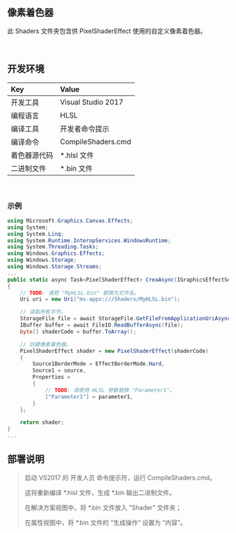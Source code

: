 ## 像素着色器 

此 Shaders 文件夹包含供 PixelShaderEffect 使用的自定义像素着色器。


<br/>

## 开发环境

|Key|Value|
|:-|:-|
|开发工具|Visual Studio 2017|
|编程语言|HLSL|
|编译工具|开发者命令提示|
|编译命令|CompileShaders.cmd|
|着色器源代码|*.hlsl 文件|
|二进制文件|*.bin 文件|


<br/>

### 示例

```csharp
using Microsoft.Graphics.Canvas.Effects;
using System;
using System.Linq;
using System.Runtime.InteropServices.WindowsRuntime;
using System.Threading.Tasks;
using Windows.Graphics.Effects;
using Windows.Storage;
using Windows.Storage.Streams;
...
public static async Task<PixelShaderEffect> CreaAsync(IGraphicsEffectSource source, float parameter1)
{
    // TODO: 请把 "MyHLSL.bin" 替换为文件名。
    Uri uri = new Uri("ms-appx:///Shaders/MyHLSL.bin");

    // 读取所有字节。
    StorageFile file = await StorageFile.GetFileFromApplicationUriAsync(uri);
    IBuffer buffer = await FileIO.ReadBufferAsync(file);
    byte[] shaderCode = buffer.ToArray();

    // 创建像素着色器。
    PixelShaderEffect shader = new PixelShaderEffect(shaderCode)
    {
        Source1BorderMode = EffectBorderMode.Hard,
        Source1 = source,
        Properties =
        {
            // TODO: 请使用 HLSL 参数替换 "Parameter1"。
            ["Parameter1"] = parameter1,
        }
    };

    return shader;
}
...
```

## 部署说明

> 启动 VS2017 的 开发人员 命令提示符，运行 CompileShaders.cmd。
> 
> 这将重新编译 *.hlsl 文件，生成 *.bin 输出二进制文件。
>
> 在解决方案视图中，将 *.bin 文件放入 "Shader" 文件夹；
>
> 在属性视图中，将 *.bin 文件的 ”生成操作“ 设置为 “内容”。
